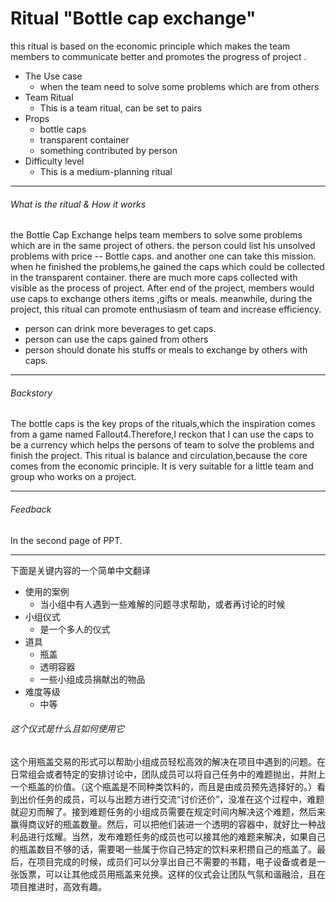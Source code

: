 # Ritual "Bottle cap exchange"

this ritual is based on the economic principle which makes the team members to communicate better and promotes the progress of project .

- The Use case
  - when the team need to solve some problems which are from others
- Team Ritual
  - This is a team ritual, can be set to pairs
- Props
  - bottle caps
  - transparent container 
  - something contributed by person
- Difficulty level
  - This is a medium-planning ritual

------

###### What is the ritual & How it works

the Bottle Cap Exchange helps team members to solve some problems which are in the same project of others. the person could list his unsolved problems with price -- Bottle caps. and another one can take this mission. when he finished the problems,he gained the caps which could be collected in the transparent container. there are much more caps collected with visible as the process of project. After end of  the project, members would use caps to exchange others items ,gifts or meals. meanwhile, during the project, this ritual can promote enthusiasm of team and increase efficiency.

+ person can drink more beverages to get caps.
+ person can use the caps gained from others
+ person should donate his stuffs or meals to exchange by others with caps.

------

###### Backstory

The bottle caps is the key props of the rituals,which the inspiration comes from a game named Fallout4.Therefore,I reckon that I can use the caps to be a currency which helps the persons of team to solve the problems and finish the project. This ritual is balance and circulation,because the core comes from the economic principle. It is very suitable for a little team and group who works on a project.

------

###### Feedback

In the second page of PPT.

------

下面是关键内容的一个简单中文翻译

- 使用的案例
  - 当小组中有人遇到一些难解的问题寻求帮助，或者再讨论的时候
- 小组仪式
  - 是一个多人的仪式
- 道具
  - 瓶盖
  - 透明容器
  - 一些小组成员捐献出的物品
- 难度等级
  - 中等

###### 这个仪式是什么且如何使用它

这个用瓶盖交易的形式可以帮助小组成员轻松高效的解决在项目中遇到的问题。在日常组会或者特定的安排讨论中，团队成员可以将自己任务中的难题抛出，并附上一个瓶盖的价值。（这个瓶盖是不同种类饮料的，而且是由成员预先选择好的。）看到出价任务的成员，可以与出题方进行交流“讨价还价”，没准在这个过程中，难题就迎刃而解了。接到难题任务的小组成员需要在规定时间内解决这个难题，然后来赢得商议好的瓶盖数量。然后，可以把他们装进一个透明的容器中，就好比一种战利品进行炫耀。当然，发布难题任务的成员也可以接其他的难题来解决，如果自己的瓶盖数目不够的话，需要喝一些属于你自己特定的饮料来积攒自己的瓶盖了。最后，在项目完成的时候，成员们可以分享出自己不需要的书籍，电子设备或者是一张饭票，可以让其他成员用瓶盖来兑换。这样的仪式会让团队气氛和谐融洽，且在项目推进时，高效有趣。

